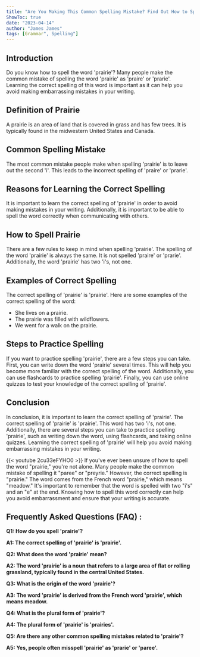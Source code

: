```yaml
---
title: "Are You Making This Common Spelling Mistake? Find Out How to Spell 'Prairie' Right Now!"
ShowToc: true 
date: "2023-04-14"
author: "James James" 
tags: [Grammar", Spelling"]
---
```

## Introduction
Do you know how to spell the word 'prairie'? Many people make the common mistake of spelling the word 'prairie' as 'praire' or 'prarie'. Learning the correct spelling of this word is important as it can help you avoid making embarrassing mistakes in your writing.

## Definition of Prairie
A prairie is an area of land that is covered in grass and has few trees. It is typically found in the midwestern United States and Canada.

## Common Spelling Mistake
The most common mistake people make when spelling 'prairie' is to leave out the second 'i'. This leads to the incorrect spelling of 'praire' or 'prarie'.

## Reasons for Learning the Correct Spelling
It is important to learn the correct spelling of 'prairie' in order to avoid making mistakes in your writing. Additionally, it is important to be able to spell the word correctly when communicating with others.

## How to Spell Prairie
There are a few rules to keep in mind when spelling 'prairie'. The spelling of the word 'prairie' is always the same. It is not spelled 'praire' or 'prarie'. Additionally, the word 'prairie' has two 'i's, not one.

## Examples of Correct Spelling
The correct spelling of 'prairie' is 'prairie'. Here are some examples of the correct spelling of the word:

- She lives on a prairie.
- The prairie was filled with wildflowers.
- We went for a walk on the prairie.

## Steps to Practice Spelling
If you want to practice spelling 'prairie', there are a few steps you can take. First, you can write down the word 'prairie' several times. This will help you become more familiar with the correct spelling of the word. Additionally, you can use flashcards to practice spelling 'prairie'. Finally, you can use online quizzes to test your knowledge of the correct spelling of 'prairie'.

## Conclusion
In conclusion, it is important to learn the correct spelling of 'prairie'. The correct spelling of 'prairie' is 'prairie'. This word has two 'i's, not one. Additionally, there are several steps you can take to practice spelling 'prairie', such as writing down the word, using flashcards, and taking online quizzes. Learning the correct spelling of 'prairie' will help you avoid making embarrassing mistakes in your writing.

{{< youtube 2cu33eFYHO0 >}} 
If you've ever been unsure of how to spell the word "prairie," you're not alone. Many people make the common mistake of spelling it "paree" or "preyrie." However, the correct spelling is "prairie." The word comes from the French word "prairie," which means "meadow." It's important to remember that the word is spelled with two "i's" and an "e" at the end. Knowing how to spell this word correctly can help you avoid embarrassment and ensure that your writing is accurate.

## Frequently Asked Questions (FAQ) :
**Q1: How do you spell 'prairie'?**

**A1: The correct spelling of 'prairie' is 'prairie'.**

**Q2: What does the word 'prairie' mean?**

**A2: The word 'prairie' is a noun that refers to a large area of flat or rolling grassland, typically found in the central United States.**

**Q3: What is the origin of the word 'prairie'?**

**A3: The word 'prairie' is derived from the French word 'prairie', which means meadow.**

**Q4: What is the plural form of 'prairie'?**

**A4: The plural form of 'prairie' is 'prairies'.**

**Q5: Are there any other common spelling mistakes related to 'prairie'?**

**A5: Yes, people often misspell 'prairie' as 'prarie' or 'paree'.**





